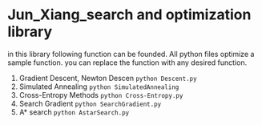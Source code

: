 # Jun_Xiang_search and optimization library
 
 in this library following function can be founded. All python files optimize a sample function. you can replace the function with any desired function.
 1. Gradient Descent, Newton Descen
  <code>python Descent.py</code>
 2. Simulated Annealing
  <code>python SimulatedAnnealing</code>
 3. Cross-Entropy Methods
  <code>python Cross-Entropy.py</code>
 5. Search Gradient
  <code>python SearchGradient.py</code>
 7. A* search
  <code>python AstarSearch.py</code>
